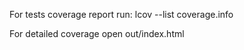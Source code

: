 For tests coverage report run:
lcov --list coverage.info

For detailed coverage open out/index.html

